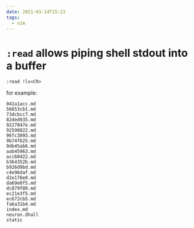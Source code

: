 ```yaml
---
date: 2021-03-14T15:23
tags:
  - vim
---
```


# `:read` allows piping shell stdout into a buffer

```vim
:read !ls<CR>
```

for example:

```
041a1acc.md
56653cb1.md
73dcbcc7.md
82ded935.md
9227847e.md
92598822.md
96fc3093.md
9b74f625.md
9db45ab6.md
aab45963.md
acc60422.md
b364352b.md
b926d9bd.md
c4e96daf.md
d2e178e0.md
da69e0f5.md
dc879f80.md
ec21e3f5.md
ec672cb5.md
fa6a31b4.md
index.md
neuron.dhall
static
```
